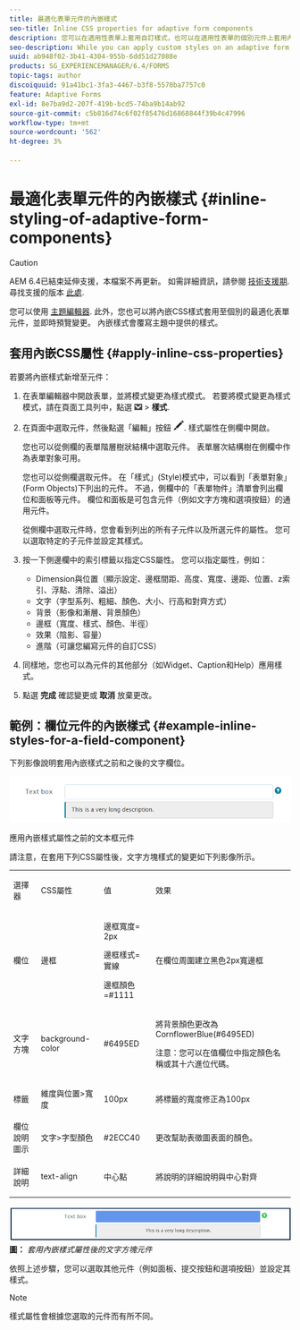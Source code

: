 ```yaml
---
title: 最適化表單元件的內嵌樣式
seo-title: Inline CSS properties for adaptive form components
description: 您可以在適用性表單上套用自訂樣式，也可以在適用性表單的個別元件上套用內嵌CSS屬性。
seo-description: While you can apply custom styles on an adaptive form, you can also apply inline CSS properties on individual components of an adaptive form.
uuid: ab948f02-3b41-4304-955b-6dd51d27088e
products: SG_EXPERIENCEMANAGER/6.4/FORMS
topic-tags: author
discoiquuid: 91a41bc1-3fa3-4467-b3f8-5570ba7757c0
feature: Adaptive Forms
exl-id: 8e7ba9d2-207f-419b-bcd5-74ba9b14ab92
source-git-commit: c5b816d74c6f02f85476d16868844f39b4c47996
workflow-type: tm+mt
source-wordcount: '562'
ht-degree: 3%

---
```


# 最適化表單元件的內嵌樣式 {#inline-styling-of-adaptive-form-components}

>[!CAUTION]
>
>AEM 6.4已結束延伸支援，本檔案不再更新。 如需詳細資訊，請參閱 [技術支援期](https://helpx.adobe.com//tw/support/programs/eol-matrix.html). 尋找支援的版本 [此處](https://experienceleague.adobe.com/docs/).

您可以使用 [主題編輯器](/help/forms/using/themes.md). 此外，您也可以將內嵌CSS樣式套用至個別的最適化表單元件，並即時預覽變更。 內嵌樣式會覆寫主題中提供的樣式。

## 套用內嵌CSS屬性 {#apply-inline-css-properties}

若要將內嵌樣式新增至元件：

1. 在表單編輯器中開啟表單，並將模式變更為樣式模式。 若要將模式變更為樣式模式，請在頁面工具列中，點選 ![畫布下拉式清單](assets/canvas-drop-down.png) > **樣式**.
1. 在頁面中選取元件，然後點選「編輯」按鈕 ![編輯按鈕](assets/edit-button.png). 樣式屬性在側欄中開啟。

   您也可以從側欄的表單階層樹狀結構中選取元件。 表單層次結構樹在側欄中作為表單對象可用。

   您也可以從側欄選取元件。 在「樣式」(Style)模式中，可以看到「表單對象」(Form Objects)下列出的元件。 不過，側欄中的「表單物件」清單會列出欄位和面板等元件。 欄位和面板是可包含元件（例如文字方塊和選項按鈕）的通用元件。

   從側欄中選取元件時，您會看到列出的所有子元件以及所選元件的屬性。 您可以選取特定的子元件並設定其樣式。

1. 按一下側邊欄中的索引標籤以指定CSS屬性。 您可以指定屬性，例如：

   * Dimension與位置（顯示設定、邊框間距、高度、寬度、邊距、位置、z索引、浮點、清除、溢出）
   * 文字（字型系列、粗細、顏色、大小、行高和對齊方式）
   * 背景（影像和漸層、背景顏色）
   * 邊框（寬度、樣式、顏色、半徑）
   * 效果（陰影、容量）
   * 進階（可讓您編寫元件的自訂CSS）

1. 同樣地，您也可以為元件的其他部分（如Widget、Caption和Help）應用樣式。
1. 點選 **完成** 確認變更或 **取消** 放棄更改。

## 範例：欄位元件的內嵌樣式 {#example-inline-styles-for-a-field-component}

下列影像說明套用內嵌樣式之前和之後的文字欄位。

![套用內嵌樣式之前的文字方塊元件](assets/no-style.png)

應用內嵌樣式屬性之前的文本框元件

請注意，在套用下列CSS屬性後，文字方塊樣式的變更如下列影像所示。

<table> 
 <tbody> 
  <tr> 
   <td><p>選擇器</p> </td> 
   <td><p>CSS屬性</p> </td> 
   <td><p>值</p> </td> 
   <td><p>效果</p> </td> 
  </tr> 
  <tr> 
   <td><p>欄位</p> </td> 
   <td><p>邊框</p> </td> 
   <td><p>邊框寬度= 2px</p> <p>邊框樣式=實線</p> <p>邊框顏色=#1111</p> </td> 
   <td><p>在欄位周圍建立黑色2px寬邊框</p> </td> 
  </tr> 
  <tr> 
   <td><p>文字方塊</p> </td> 
   <td><p>background-color</p> </td> 
   <td><p>#6495ED</p> </td> 
   <td><p>將背景顏色更改為CornflowerBlue(#6495ED)</p> <p>注意：您可以在值欄位中指定顏色名稱或其十六進位代碼。</p> </td> 
  </tr> 
  <tr> 
   <td><p>標籤</p> </td> 
   <td><p>維度與位置&gt;寬度</p> </td> 
   <td><p>100px</p> </td> 
   <td><p>將標籤的寬度修正為100px</p> </td> 
  </tr> 
  <tr> 
   <td>欄位說明圖示</td> 
   <td>文字&gt;字型顏色</td> 
   <td>#2ECC40</td> 
   <td>更改幫助表徵圖表面的顏色。</td> 
  </tr> 
  <tr> 
   <td><p>詳細說明</p> </td> 
   <td><p>text-align</p> </td> 
   <td><p>中心點</p> </td> 
   <td><p>將說明的詳細說明與中心對齊</p> </td> 
  </tr> 
 </tbody> 
</table>

![套用內嵌樣式之後的文字方塊樣式](assets/applied-style.png)
**圖：** *套用內嵌樣式屬性後的文字方塊元件*

依照上述步驟，您可以選取其他元件（例如面板、提交按鈕和選項按鈕）並設定其樣式。

>[!NOTE]
>
>樣式屬性會根據您選取的元件而有所不同。
